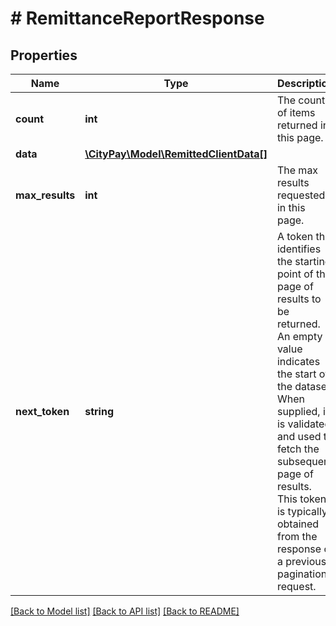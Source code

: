 # # RemittanceReportResponse

## Properties

Name | Type | Description | Notes
------------ | ------------- | ------------- | -------------
**count** | **int** | The count of items returned in this page. | [optional]
**data** | [**\CityPay\Model\RemittedClientData[]**](RemittedClientData.md) |  |
**max_results** | **int** | The max results requested in this page. | [optional]
**next_token** | **string** | A token that identifies the starting point of the page of results to be returned. An empty value indicates the start of the dataset. When supplied, it is validated and used to fetch the subsequent page of results. This token is typically obtained from the response of a previous pagination request. | [optional]

[[Back to Model list]](../../README.md#models) [[Back to API list]](../../README.md#endpoints) [[Back to README]](../../README.md)

